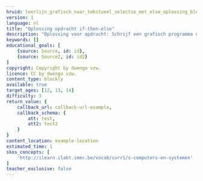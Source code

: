 ```yaml
---
hruid: leerlijn_grafisch_naar_tekstueel_selectie_met_else_oplossing_blocks
version: 1
language: nl
title: "Oplossing opdracht if-then-else"
description: "Oplossing voor opdracht: Schrijf een grafisch programma dat de tekst "AAN" toont op het scherm wanneer de zuid knop (S) van de Dwenguino wordt ingedrukt en de tekst "UIT" toont wanneer de zuid knop (S) niet ingedrukt wordt."
keywords: []
educational_goals: [
    {source: Source, id: id}, 
    {source: Source2, id: id2}
]
copyright: Copyright by dwengo vzw.
licence: CC by dwengo vzw.
content_type: blockly
available: true
target_ages: [12, 13, 14]
difficulty: 3
return_value: {
    callback_url: callback-url-example,
    callback_schema: {
        att: test,
        att2: test2
    }
}
content_location: example-location
estimated_time: 1
skos_concepts: [
    'http://ilearn.ilabt.imec.be/vocab/curr1/s-computers-en-systemen'
]
teacher_exclusive: false
---
```

